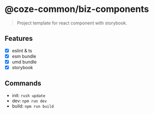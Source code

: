 # @coze-common/biz-components

> Project template for react component with storybook.

## Features

- [x] eslint & ts
- [x] esm bundle
- [x] umd bundle
- [x] storybook

## Commands

- init: `rush update`
- dev: `npm run dev`
- build: `npm run build`
